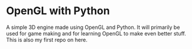 # OpenGL with Python
A simple 3D engine made using OpenGL and Python.
It will primarily be used for game making and for learning OpenGL to make even better stuff. This is also my first repo on here.